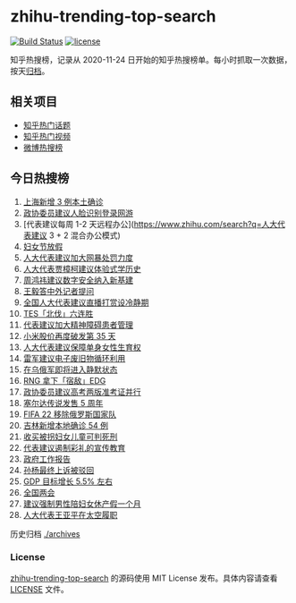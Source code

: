 # zhihu-trending-top-search

[![Build Status](https://github.com/justjavac/zhihu-trending-top-search/workflows/ci/badge.svg?branch=main)](https://github.com/justjavac/zhihu-trending-top-search/actions)
[![license](https://img.shields.io/github/license/justjavac/zhihu-trending-top-search)](https://github.com/justjavac/zhihu-trending-top-search/blob/main/LICENSE)

知乎热搜榜，记录从 2020-11-24 日开始的知乎热搜榜单。每小时抓取一次数据，按天[归档](./archives)。

## 相关项目

- [知乎热门话题](https://github.com/justjavac/zhihu-trending-hot-questions)
- [知乎热门视频](https://github.com/justjavac/zhihu-trending-hot-video)
- [微博热搜榜](https://github.com/justjavac/weibo-trending-hot-search)

## 今日热搜榜

<!-- BEGIN -->
<!-- 最后更新时间 Mon Mar 07 2022 16:09:47 GMT+0800 (China Standard Time) -->

1. [上海新增 3 例本土确诊](https://www.zhihu.com/search?q=上海疫情)
1. [政协委员建议人脸识别登录网游](https://www.zhihu.com/search?q=强制人脸识别登录网游)
1. [代表建议每周 1-2 天远程办公](https://www.zhihu.com/search?q=人大代表建议 3 + 2 混合办公模式)
1. [妇女节放假](https://www.zhihu.com/search?q=妇女节)
1. [人大代表建议加大网暴处罚力度](https://www.zhihu.com/search?q=人大代表建议加大网暴处罚力度)
1. [人大代表贾樟柯建议体验式学历史](https://www.zhihu.com/search?q=人大代表贾樟柯)
1. [周鸿祎建议数字安全纳入新基建](https://www.zhihu.com/search?q=周鸿祎建议数字安全纳入新基建)
1. [王毅答中外记者提问](https://www.zhihu.com/search?q=王毅)
1. [全国人大代表建议直播打赏设冷静期](https://www.zhihu.com/search?q=直播打赏设冷静期)
1. [TES「北伐」六连胜](https://www.zhihu.com/search?q=tes)
1. [代表建议加大精神障碍患者管理](https://www.zhihu.com/search?q=人大代表建议加大精神障碍患者管理)
1. [小米股价再度破发第 35 天](https://www.zhihu.com/search?q=小米股价)
1. [人大代表建议保障单身女性生育权](https://www.zhihu.com/search?q=保障单身女性生育权)
1. [雷军建议电子废旧物循环利用](https://www.zhihu.com/search?q=雷军)
1. [在乌俄军即将进入静默状态](https://www.zhihu.com/search?q=俄罗斯乌克兰)
1. [RNG 拿下「宿敌」EDG](https://www.zhihu.com/search?q=rng)
1. [政协委员建议高考两版准考证并行](https://www.zhihu.com/search?q=高考纸版电子版准考证并行)
1. [塞尔达传说发售 5 周年](https://www.zhihu.com/search?q=塞尔达)
1. [FIFA 22 移除俄罗斯国家队](https://www.zhihu.com/search?q=FIFA)
1. [吉林新增本地确诊 54 例](https://www.zhihu.com/search?q=吉林疫情)
1. [收买被拐妇女儿童可判死刑](https://www.zhihu.com/search?q=收买妇女最高死刑)
1. [代表建议遏制彩礼的宣传教育](https://www.zhihu.com/search?q=遏制高额彩礼的宣传教育)
1. [政府工作报告](https://www.zhihu.com/search?q=政府工作报告)
1. [孙杨最终上诉被驳回](https://www.zhihu.com/search?q=孙杨)
1. [GDP 目标增长 5.5% 左右](https://www.zhihu.com/search?q=gdp)
1. [全国两会](https://www.zhihu.com/search?q=两会开幕)
1. [建议强制男性陪妇女休产假一个月](https://www.zhihu.com/search?q=男性产假)
1. [人大代表王亚平在太空履职](https://www.zhihu.com/search?q=王亚平在太空出差)

<!-- END -->

历史归档 [./archives](./archives)

### License

[zhihu-trending-top-search](https://github.com/justjavac/zhihu-trending-top-search)
的源码使用 MIT License 发布。具体内容请查看 [LICENSE](./LICENSE) 文件。
